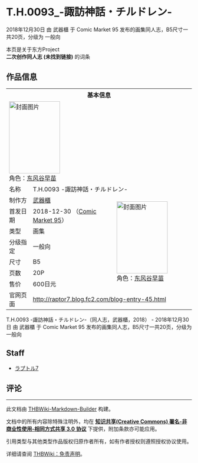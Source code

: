 # T.H.0093_-諏訪神話・チルドレン-

<!-- source html: G:\repos\THBWiki-Markdown-Builder\THBWikiMarkdown\Temp\main\0\03\ns0%3AT%2EH%2E0093_-%E8%AB%8F%E8%A8%AA%E7%A5%9E%E8%A9%B1%E3%83%BB%E3%83%81%E3%83%AB%E3%83%89%E3%83%AC%E3%83%B3-.html -->

2018年12月30日 由 武器櫃 于 Comic Market 95 发布的画集同人志，B5尺寸一共20页，分级为 一般向

本页是关于东方Project  
 **二次创作同人志 (未找到链接)** 的词条
## 作品信息

<table><tbody><tr><th colspan="3">基本信息</th></tr><tr><td class="cover-artwork-mobile" colspan="2"><a href="./文件-T.H.0093_-諏訪神話・チルドレン-封面.jpg.md" class="image" title="封面图片"><img alt="封面图片" src="https://upload.thwiki.cc/thumb/c/cf/T.H.0093_-%E8%AB%8F%E8%A8%AA%E7%A5%9E%E8%A9%B1%E3%83%BB%E3%83%81%E3%83%AB%E3%83%89%E3%83%AC%E3%83%B3-%E5%B0%81%E9%9D%A2.jpg/138px-T.H.0093_-%E8%AB%8F%E8%A8%AA%E7%A5%9E%E8%A9%B1%E3%83%BB%E3%83%81%E3%83%AB%E3%83%89%E3%83%AC%E3%83%B3-%E5%B0%81%E9%9D%A2.jpg" decoding="async" loading="lazy" width="138" height="196" srcset="https://upload.thwiki.cc/thumb/c/cf/T.H.0093_-%E8%AB%8F%E8%A8%AA%E7%A5%9E%E8%A9%B1%E3%83%BB%E3%83%81%E3%83%AB%E3%83%89%E3%83%AC%E3%83%B3-%E5%B0%81%E9%9D%A2.jpg/207px-T.H.0093_-%E8%AB%8F%E8%A8%AA%E7%A5%9E%E8%A9%B1%E3%83%BB%E3%83%81%E3%83%AB%E3%83%89%E3%83%AC%E3%83%B3-%E5%B0%81%E9%9D%A2.jpg 1.5x, https://upload.thwiki.cc/thumb/c/cf/T.H.0093_-%E8%AB%8F%E8%A8%AA%E7%A5%9E%E8%A9%B1%E3%83%BB%E3%83%81%E3%83%AB%E3%83%89%E3%83%AC%E3%83%B3-%E5%B0%81%E9%9D%A2.jpg/276px-T.H.0093_-%E8%AB%8F%E8%A8%AA%E7%A5%9E%E8%A9%B1%E3%83%BB%E3%83%81%E3%83%AB%E3%83%89%E3%83%AC%E3%83%B3-%E5%B0%81%E9%9D%A2.jpg 2x" data-file-width="600" data-file-height="853"></a><div class="cover-char">角色：<a href="./东风谷早苗.md" title="东风谷早苗">东风谷早苗</a></div></td>
</tr><tr><td class="label">名称</td><td colspan="2"> T.H.0093 -諏訪神話・チルドレン- </td></tr><tr><td class="label">制作方</td><td><a href="./武器櫃.md" title="武器櫃">武器櫃</a></td><td class="cover-artwork" rowspan="7" style="min-width:196px;"><a href="./文件-T.H.0093_-諏訪神話・チルドレン-封面.jpg.md" class="image" title="封面图片"><img alt="封面图片" src="https://upload.thwiki.cc/thumb/c/cf/T.H.0093_-%E8%AB%8F%E8%A8%AA%E7%A5%9E%E8%A9%B1%E3%83%BB%E3%83%81%E3%83%AB%E3%83%89%E3%83%AC%E3%83%B3-%E5%B0%81%E9%9D%A2.jpg/138px-T.H.0093_-%E8%AB%8F%E8%A8%AA%E7%A5%9E%E8%A9%B1%E3%83%BB%E3%83%81%E3%83%AB%E3%83%89%E3%83%AC%E3%83%B3-%E5%B0%81%E9%9D%A2.jpg" decoding="async" loading="lazy" width="138" height="196" srcset="https://upload.thwiki.cc/thumb/c/cf/T.H.0093_-%E8%AB%8F%E8%A8%AA%E7%A5%9E%E8%A9%B1%E3%83%BB%E3%83%81%E3%83%AB%E3%83%89%E3%83%AC%E3%83%B3-%E5%B0%81%E9%9D%A2.jpg/207px-T.H.0093_-%E8%AB%8F%E8%A8%AA%E7%A5%9E%E8%A9%B1%E3%83%BB%E3%83%81%E3%83%AB%E3%83%89%E3%83%AC%E3%83%B3-%E5%B0%81%E9%9D%A2.jpg 1.5x, https://upload.thwiki.cc/thumb/c/cf/T.H.0093_-%E8%AB%8F%E8%A8%AA%E7%A5%9E%E8%A9%B1%E3%83%BB%E3%83%81%E3%83%AB%E3%83%89%E3%83%AC%E3%83%B3-%E5%B0%81%E9%9D%A2.jpg/276px-T.H.0093_-%E8%AB%8F%E8%A8%AA%E7%A5%9E%E8%A9%B1%E3%83%BB%E3%83%81%E3%83%AB%E3%83%89%E3%83%AC%E3%83%B3-%E5%B0%81%E9%9D%A2.jpg 2x" data-file-width="600" data-file-height="853"></a><div class="cover-char">角色：<a href="./东风谷早苗.md" title="东风谷早苗">东风谷早苗</a></div></td>
</tr><tr><td class="label">首发日期</td><td>2018-12-30&#160;（<a href="/展会作品列表?e=Comic+Market%2395">Comic Market 95</a>）</td></tr><tr><td class="label">类型</td><td>画集</td></tr><tr><td class="label">分级指定</td><td>一般向</td></tr><tr><td class="label">尺寸</td><td>B5</td></tr><tr><td class="label">页数</td><td>20P</td></tr><tr><td class="label">售价</td><td>600日元</td></tr>
<tr><td class="label">官网页面</td><td colspan="2"><a rel="nofollow" class="external free" href="http://raptor7.blog.fc2.com/blog-entry-45.html">http://raptor7.blog.fc2.com/blog-entry-45.html</a></td></tr></tbody></table>

T.H.0093 -諏訪神話・チルドレン-（同人志，武器櫃，2018） - 2018年12月30日 由 武器櫃 于 Comic Market 95 发布的画集同人志，B5尺寸一共20页，分级为 一般向
## Staff
- [ラプトル7](./ラプトル7.md)

## 评论




---

此文档由 [THBWiki-Markdown-Builder](https://github.com/Delsin-Yu/THBWiki-Markdown-Builder) 构建。

文档中的所有内容除特殊注明外，均在 [**知识共享(Creative Commons) 署名-非商业性使用-相同方式共享 3.0 协议**](https://creativecommons.org/licenses/by-sa/3.0/deed.zh-hans) 下提供，附加条款亦可能应用。

引用类型与其他类型作品版权归原作者所有，如有作者授权则遵照授权协议使用。

详细请查阅 [THBWiki：免责声明](https://thbwiki.cc/THBWiki:%E5%85%8D%E8%B4%A3%E5%A3%B0%E6%98%8E)。


